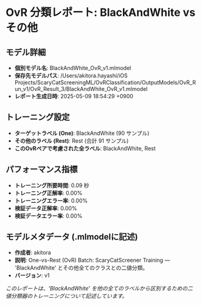 # OvR 分類レポート: BlackAndWhite vs その他

## モデル詳細
- **個別モデル名**: BlackAndWhite_OvR_v1.mlmodel 
- **保存先モデルパス**: /Users/akitora.hayashi/iOS Projects/ScaryCatScreeningML/OvRClassification/OutputModels/OvR_Run_v1/OvR_Result_3/BlackAndWhite_OvR_v1.mlmodel
- **レポート生成日時**: 2025-05-09 18:54:29 +0900

## トレーニング設定
- **ターゲットラベル (One)**: BlackAndWhite (90 サンプル)
- **その他のラベル (Rest)**: Rest (合計 91 サンプル)
- **このOvRペアで考慮された全ラベル**: BlackAndWhite, Rest

## パフォーマンス指標
- **トレーニング所要時間**: 0.09 秒
- **トレーニング正解率**: 0.00%
- **トレーニングエラー率**: 0.00%
- **検証データ正解率**: 0.00%
- **検証データエラー率**: 0.00%

## モデルメタデータ (.mlmodelに記述)
- **作成者**: akitora
- **説明**: One-vs-Rest (OvR) Batch: ScaryCatScreener Training — 'BlackAndWhite' とその他全てのクラスとの二値分類。 
- **バージョン**: v1

*このレポートは、'BlackAndWhite' を他の全てのラベルから区別するための二値分類器のトレーニングについて記述しています。*